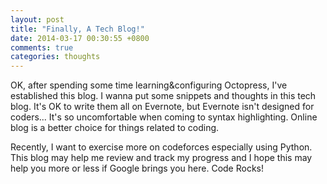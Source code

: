 ```yaml
---
layout: post
title: "Finally, A Tech Blog!"
date: 2014-03-17 00:30:55 +0800
comments: true
categories: thoughts 
---
```

OK, after spending some time learning&configuring Octopress, I've established this blog.
I wanna put some snippets and thoughts in this tech blog. It's OK to write them all on Evernote, but Evernote isn't designed for coders... It's so uncomfortable when coming to syntax highlighting.
Online blog is a better choice for things related to coding.

Recently, I want to exercise more on codeforces especially using Python. This blog may help me review and track my progress and I hope this may help you more or less if Google brings you here.
Code Rocks!
